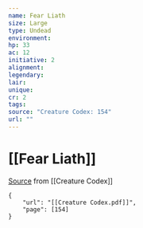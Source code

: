 ```yaml
---
name: Fear Liath
size: Large
type: Undead
environment: 
hp: 33
ac: 12
initiative: 2
alignment: 
legendary: 
lair: 
unique: 
cr: 2
tags: 
source: "Creature Codex: 154"
url: ""
---
```

# [[Fear Liath]]

[Source](zotero://open-pdf/library/items/NTNKJRHG?page=154) from [[Creature Codex]]

```pdf
{
	"url": "[[Creature Codex.pdf]]",
	"page": [154]
}
```


